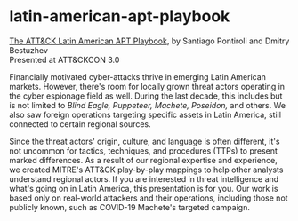 # latin-american-apt-playbook
[The ATT&CK Latin American APT Playbook](https://www.youtube.com/watch?v=-P2prH21_J8), by Santiago Pontiroli and Dmitry Bestuzhev  
Presented at ATT&CKCON 3.0

Financially motivated cyber-attacks thrive in emerging Latin American markets. However, there's room for locally grown threat actors operating in the cyber espionage field as well. During the last decade, this includes but is not limited to *Blind Eagle, Puppeteer, Machete, Poseidon,* and others. We also saw foreign operations targeting specific assets in Latin America, still connected to certain regional sources.

Since the threat actors' origin, culture, and language is often different, it's not uncommon for tactics, techniques, and procedures (TTPs) to present marked differences. As a result of our regional expertise and experience, we created MITRE's ATT&CK play-by-play mappings to help other analysts understand regional actors. If you are interested in threat intelligence and what's going on in Latin America, this presentation is for you. Our work is based only on real-world attackers and their operations, including those not publicly known, such as COVID-19 Machete's targeted campaign.


